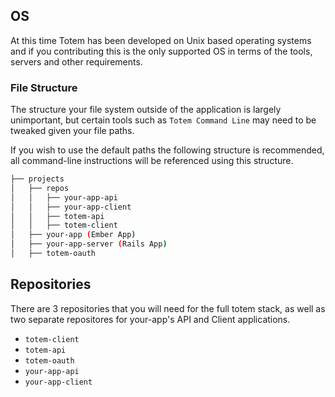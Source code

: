 ## OS
At this time Totem has been developed on Unix based operating systems and if you contributing this is the only supported OS in terms of the tools, servers and other requirements.

### File Structure
The structure your file system outside of the application is largely unimportant, but certain tools such as `Totem Command Line` may need to be tweaked given your file paths.

If you wish to use the default paths the following structure is recommended, all command-line instructions will be referenced using this structure.

```bash
├── projects
│   ├── repos
│   │   ├── your-app-api
│   │   ├── your-app-client
│   │   ├── totem-api
│   │   ├── totem-client
│   ├── your-app (Ember App)
│   ├── your-app-server (Rails App)
│   ├── totem-oauth
```
## Repositories
There are 3 repositories that you will need for the full totem stack, as well as two separate repositores for your-app's API and Client applications.

- `totem-client`
- `totem-api`
- `totem-oauth`
- `your-app-api`
- `your-app-client`

